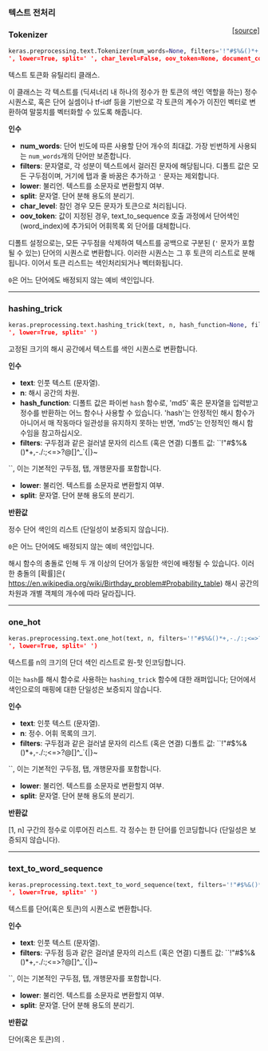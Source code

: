 
### 텍스트 전처리

<span style="float:right;">[[source]](https://github.com/keras-team/keras/blob/master/keras/preprocessing/text.py#L138)</span>
### Tokenizer

```python
keras.preprocessing.text.Tokenizer(num_words=None, filters='!"#$%&()*+,-./:;<=>?@[\]^_`{|}~	
', lower=True, split=' ', char_level=False, oov_token=None, document_count=0)
```

텍스트 토큰화 유틸리티 클래스.

이 클래스는 각 텍스트를 (딕셔너리 내 하나의 정수가 한 토큰의
색인 역할을 하는) 정수 시퀀스로, 혹은 
단어 실셈이나 tf-idf 등을 기반으로 각 토큰의 계수가
이진인 벡터로 변환하여 말뭉치를 벡터화할 수 있도록 해줍니다.

__인수__

- __num_words__: 단어 빈도에 따른
    사용할 단어 개수의 최대값. 가장 빈번하게 사용되는 `num_words`개의
    단어만 보존합니다.
- __filters__: 문자열로, 각 성분이 텍스트에서 걸러진 문자에 해당됩니다.
    디폴트 값은 모든 구두점이며, 거기에 탭과 줄 바꿈은 추가하고
    `'` 문자는 제외합니다.
- __lower__: 불리언. 텍스트를 소문자로 변환할지 여부.
- __split__: 문자열. 단어 분해 용도의 분리기.
- __char_level__: 참인 경우 모든 문자가 토큰으로 처리됩니다.
- __oov_token__: 값이 지정된 경우, text_to_sequence 호출 과정에서
    단어색인(word_index)에 추가되어 어휘목록 외 단어를 대체합니다.

디폴트 설정으로는, 모든 구두점을 삭제하여 텍스트를
공백으로 구분된 (`'` 문자가 포함될 수 있는)
단어의 시퀀스로 변환합니다. 이러한 시퀀스는 그 후
토큰의 리스트로 분해됩니다. 이어서 토큰 리스트는 색인처리되거나 벡터화됩니다.

`0`은 어느 단어에도 배정되지 않는 예비 색인입니다.

----

### hashing_trick


```python
keras.preprocessing.text.hashing_trick(text, n, hash_function=None, filters='!"#$%&()*+,-./:;<=>?@[\]^_`{|}~	
', lower=True, split=' ')
```


고정된 크기의 해시 공간에서 텍스트를 색인 시퀀스로 변환합니다.

__인수__

- __text__: 인풋 텍스트 (문자열).
- __n__: 해시 공간의 차원.
- __hash_function__: 디폴트 값은 파이썬 `hash` 함수로, 'md5' 혹은
    문자열을 입력받고 정수를 반환하는 어느 함수나 사용할 수 있습니다.
    'hash'는 안정적인 해시 함수가 아니어서
    매 작동마다 일관성을 유지하지 못하는 반면, 'md5'는
    안정적인 해시 함수임을 참고하십시오.
- __filters__: 구두점과 같은 걸러낼 문자의 리스트 (혹은 연결)
    디폴트 값: ``!"#$%&()*+,-./:;<=>?@[\]^_`{|}~	

``,
    이는 기본적인 구두점, 탭, 개행문자를 포함합니다.

- __lower__: 불리언. 텍스트를 소문자로 변환할지 여부.
- __split__: 문자열. 단어 분해 용도의 분리기.

__반환값__

정수 단어 색인의 리스트 (단일성이 보증되지 않습니다).

`0`은 어느 단어에도 배정되지 않는 예비 색인입니다.

해시 함수의 충돌로 인해 두 개 이상의 단어가 동일한 색인에
배정될 수 있습니다.
이러한 충돌의 [확률]은(
https://en.wikipedia.org/wiki/Birthday_problem#Probability_table)
해시 공간의 차원과 개별 객체의 개수에 따라
달라집니다.

----

### one_hot


```python
keras.preprocessing.text.one_hot(text, n, filters='!"#$%&()*+,-./:;<=>?@[\]^_`{|}~	
', lower=True, split=' ')
```


텍스트를 n의 크기의 단더 색인 리스트로 원-핫 인코딩합니다.

이는 `hash`를 해시 함수로 사용하는 `hashing_trick` 함수에 대한
래퍼입니다; 단어에서 색인으로의 매핑에 대한 단일성은 보증되지 않습니다.

__인수__

- __text__: 인풋 텍스트 (문자열).
- __n__: 정수. 어휘 목록의 크기.
- __filters__: 구두점과 같은 걸러낼 문자의 리스트 (혹은 연결)
    디폴트 값: ``!"#$%&()*+,-./:;<=>?@[\]^_`{|}~	

``,
    이는 기본적인 구두점, 탭, 개행문자를 포함합니다.

- __lower__: 불리언. 텍스트를 소문자로 변환할지 여부.
- __split__: 문자열. 단어 분해 용도의 분리기.

__반환값__

[1, n] 구간의 정수로 이루어진 리스트. 각 정수는 한 단어를 인코딩합니다
(단일성은 보증되지 않습니다).
    
----

### text_to_word_sequence


```python
keras.preprocessing.text.text_to_word_sequence(text, filters='!"#$%&()*+,-./:;<=>?@[\]^_`{|}~	
', lower=True, split=' ')
```


텍스트를 단어(혹은 토큰)의 시퀀스로 변환합니다.

__인수__

- __text__: 인풋 텍스트 (문자열).
- __filters__: 구두점 등과 같은 걸러낼 문자의 리스트 (혹은 연결)
    디폴트 값: ``!"#$%&()*+,-./:;<=>?@[\]^_`{|}~	

``,
    이는 기본적인 구두점, 탭, 개행문자를 포함합니다.

- __lower__: 불리언. 텍스트를 소문자로 변환할지 여부.
- __split__: 문자열. 단어 분해 용도의 분리기.

__반환값__

단어(혹은 토큰)의 .
    
